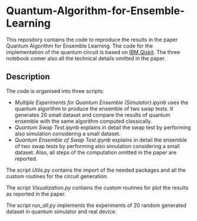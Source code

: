 # Quantum-Algorithm-for-Ensemble-Learning

This repository contains the code to reproduce the results in the paper Quantum Algorithm for Ensemble Learning. The code for the implementation of the quantum circuit is based on [IBM Qiskit](https://qiskit.org/).
The three notebook comer also all the technical details omitted in the paper.

## Description

The code is organised into three scripts:
- *Multiple Experiments for Quantum Ensemble (Simulator).ipynb* uses the quantum algorithm to produce the ensemble of two swap tests. It generates 20 small dataset and compare the results of quantum ensemble with the same algorithm computed classically. 
- *Quantum Swap Test.ipynb* explains in detail the swap test by performing also simulation considering a small dataset.
- *Quantum Ensemble of Swap Test.ipynb* explains in detail the ensemble of two swap tests by performing also simulation considering a small dataset. Also, all steps of the computation omitted in the paper are reported.



The script *Utils.py* contains the import of the needed packages and all the custom routines for the circuit generation.

The script *Visualization.py* contains the custom routines for plot the results as reported in the paper.

The script *run_all.py* implements the experiments of 20 random generated dataset in quantum simulator and real device.


